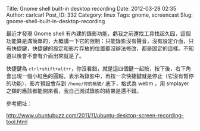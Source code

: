 Title: Gnome shell built-in desktop recording
Date: 2012-03-29 02:35
Author: carlcarl
Post_ID: 332
Category: linux
Tags: gnome, screencast
Slug: gnome-shell-built-in-desktop-recording

最近才發現 Gnome shell
有內建的錄影功能，虧我之前還找工具找超久囧，這個功能算是滿簡單的，大概講一下它的限制：只能錄影沒有聲音，沒有設定介面，只有快捷鍵，快捷鍵的設定和影片存放的位置都沒辦法修改，都是固定的這樣。不知道以後會不會有介面出來就是了。

快捷鍵為 `ctrl+shift+alt+r`，你沒看錯，就是這四個鍵一起按，按下後，右下角會出現一個小紅色的圓點，表示為錄影中，再按一次快捷鍵就是停止（它沒有暫停的功能），影片預設會存到 `/home/你的帳號/` 底下，格式為
webm ，用 smplayer 之類的應該都能開來看，我自己測試錄影的結果是還不錯。

參考網址：  

<http://www.ubuntubuzz.com/2011/11/ubuntu-desktop-screen-recording-tool.html>
